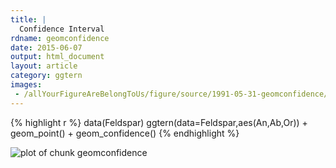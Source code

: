 ```yaml
---
title: |
  Confidence Interval
rdname: geomconfidence
date: 2015-06-07
output: html_document
layout: article
category: ggtern
images:
 - /allYourFigureAreBelongToUs/figure/source/1991-05-31-geomconfidence/geomconfidence-1.png
---
```





{% highlight r %}
data(Feldspar)
  ggtern(data=Feldspar,aes(An,Ab,Or)) + geom_point() + geom_confidence()
{% endhighlight %}

![plot of chunk geomconfidence](/allYourFigureAreBelongToUs/figure/source/1991-05-31-geomconfidence/geomconfidence-1.png) 